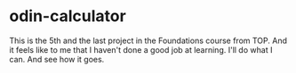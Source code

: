 # odin-calculator

This is the 5th and the last project in the Foundations course from TOP. And it feels like to me that I haven't done a good job at learning. I'll do what I can. And see how it goes.
